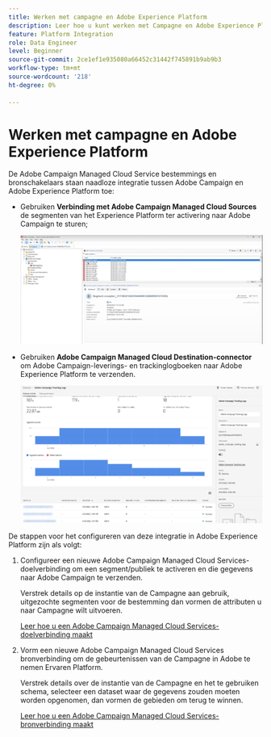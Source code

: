 ```yaml
---
title: Werken met campagne en Adobe Experience Platform
description: Leer hoe u kunt werken met Campagne en Adobe Experience Platform
feature: Platform Integration
role: Data Engineer
level: Beginner
source-git-commit: 2ce1ef1e935080a66452c31442f745891b9ab9b3
workflow-type: tm+mt
source-wordcount: '218'
ht-degree: 0%

---
```


# Werken met campagne en Adobe Experience Platform

De Adobe Campaign Managed Cloud Service bestemmings en bronschakelaars staan naadloze integratie tussen Adobe Campaign en Adobe Experience Platform toe:

* Gebruiken **Verbinding met Adobe Campaign Managed Cloud Sources** de segmenten van het Experience Platform ter activering naar Adobe Campaign te sturen;

   ![](assets/aep-destination.png)

* Gebruiken **Adobe Campaign Managed Cloud Destination-connector** om Adobe Campaign-leverings- en trackinglogboeken naar Adobe Experience Platform te verzenden.

   ![](assets/aep-logs.png)

De stappen voor het configureren van deze integratie in Adobe Experience Platform zijn als volgt:

1. Configureer een nieuwe Adobe Campaign Managed Cloud Services-doelverbinding om een segment/publiek te activeren en die gegevens naar Adobe Campaign te verzenden.

   Verstrek details op de instantie van de Campagne aan gebruik, uitgezochte segmenten voor de bestemming dan vormen de attributen u naar Campagne wilt uitvoeren.

   [Leer hoe u een Adobe Campaign Managed Cloud Services-doelverbinding maakt](https://www.adobe.com/go/destinations-adobe-campaign-managed-cloud-services-en)

1. Vorm een nieuwe Adobe Campaign Managed Cloud Services bronverbinding om de gebeurtenissen van de Campagne in Adobe te nemen Ervaren Platform.

   Verstrek details over de instantie van de Campagne en het te gebruiken schema, selecteer een dataset waar de gegevens zouden moeten worden opgenomen, dan vormen de gebieden om terug te winnen.

   [Leer hoe u een Adobe Campaign Managed Cloud Services-bronverbinding maakt](https://www.adobe.com/go/sources-campaign-ui-en)
